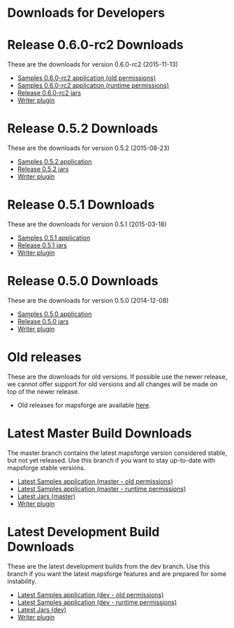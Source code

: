 # Downloads for Developers

# Release 0.6.0-rc2 Downloads

These are the downloads for version 0.6.0-rc2 (2015-11-13)

- [Samples 0.6.0-rc2 application (old permissions)](http://ci.mapsforge.org/job/0.6.0-rc2/lastSuccessfulBuild/artifact/Applications/Android/Samples/build/outputs/apk/Samples-oldpermissions-debug.apk)
- [Samples 0.6.0-rc2 application (runtime permissions)](http://ci.mapsforge.org/job/0.6.0-rc2/lastSuccessfulBuild/artifact/Applications/Android/Samples/build/outputs/apk/Samples-runtimepermissions-debug.apk)
- [Release 0.6.0-rc2 jars](http://ci.mapsforge.org/job/0.6.0-rc2/)
- [Writer plugin](http://ci.mapsforge.org/job/0.6.0-rc2/lastSuccessfulBuild/artifact/mapsforge-map-writer/build/libs/mapsforge-map-writer-0.6.0-rc2.jar)

# Release 0.5.2 Downloads

These are the downloads for version 0.5.2 (2015-08-23)

- [Samples 0.5.2 application](http://ci.mapsforge.org/job/0.5.2/lastSuccessfulBuild/artifact/Applications/Android/Samples/build/outputs/apk/Samples-debug.apk)
- [Release 0.5.2 jars](http://ci.mapsforge.org/job/0.5.2/)
- [Writer plugin](http://ci.mapsforge.org/job/0.5.2/lastSuccessfulBuild/artifact/mapsforge-map-writer/build/libs/mapsforge-map-writer-release-0.5.2.jar) 

# Release 0.5.1 Downloads

These are the downloads for version 0.5.1 (2015-03-18)

- [Samples 0.5.1 application](http://ci.mapsforge.org/job/0.5.1/lastSuccessfulBuild/artifact/Applications/Android/Samples/build/outputs/apk/Samples-debug.apk)
- [Release 0.5.1 jars](http://ci.mapsforge.org/job/0.5.1/)
- [Writer plugin](http://ci.mapsforge.org/job/0.5.1/lastSuccessfulBuild/artifact/mapsforge-map-writer/build/libs/mapsforge-map-writer-0.5.1.jar) 

# Release 0.5.0 Downloads

These are the downloads for version 0.5.0 (2014-12-08)

- [Samples 0.5.0 application](http://ci.mapsforge.org/job/release-0.5.0/lastSuccessfulBuild/artifact/Applications/Android/Samples/build/outputs/apk/Samples-debug.apk)
- [Release 0.5.0 jars](http://ci.mapsforge.org/job/release-0.5.0/)
- [Writer plugin](http://ci.mapsforge.org/job/release-0.5.0/lastSuccessfulBuild/artifact/mapsforge-map-writer/build/libs/mapsforge-map-writer-0.5.0.jar) 

# Old releases

These are the downloads for old versions. If possible use the newer release, we cannot offer support for old versions and all changes will be made on top of the newer release.

- Old releases for mapsforge are available [here](http://download.mapsforge.org/releases/).

# Latest Master Build Downloads

The master branch contains the latest mapsforge version considered stable, but not yet released. Use this branch if you want to stay up-to-date with mapsforge stable versions.

- [Latest Samples application (master - old permissions)](http://ci.mapsforge.org/job/master/lastSuccessfulBuild/artifact/Applications/Android/Samples/build/outputs/apk/Samples-oldpermissions-debug.apk)
- [Latest Samples application (master - runtime permissions)](http://ci.mapsforge.org/job/master/lastSuccessfulBuild/artifact/Applications/Android/Samples/build/outputs/apk/Samples-runtimepermissions-debug.apk)
- [Latest Jars (master)](http://ci.mapsforge.org/job/master/)
- [Writer plugin](http://ci.mapsforge.org/job/master/lastSuccessfulBuild/artifact/mapsforge-map-writer/build/libs/mapsforge-map-writer-master-SNAPSHOT.jar)
  
# Latest Development Build Downloads

These are the latest development builds from the dev branch. Use this branch if you want the latest mapsforge features and are prepared for some instability.

- [Latest Samples application (dev - old permissions)](http://ci.mapsforge.org/job/dev/lastSuccessfulBuild/artifact/Applications/Android/Samples/build/outputs/apk/Samples-oldpermissions-debug.apk)
- [Latest Samples application (dev - runtime permissions)](http://ci.mapsforge.org/job/dev/lastSuccessfulBuild/artifact/Applications/Android/Samples/build/outputs/apk/Samples-runtimepermissions-debug.apk)
- [Latest Jars (dev)](http://ci.mapsforge.org/job/dev/)
- [Writer plugin](http://ci.mapsforge.org/job/dev/lastSuccessfulBuild/artifact/mapsforge-map-writer/build/libs/mapsforge-map-writer-dev-SNAPSHOT.jar)
